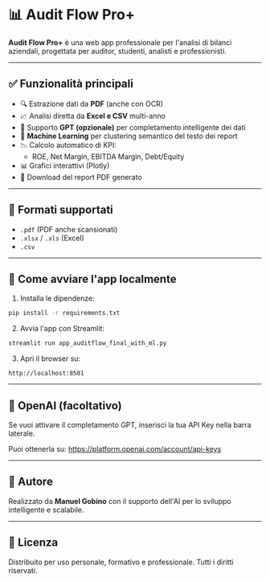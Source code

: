 
# 📊 Audit Flow Pro+

**Audit Flow Pro+** è una web app professionale per l'analisi di bilanci aziendali, progettata per auditor, studenti, analisti e professionisti.

---

## ✅ Funzionalità principali

- 🔍 Estrazione dati da **PDF** (anche con OCR)
- 📈 Analisi diretta da **Excel e CSV** multi-anno
- 🤖 Supporto **GPT (opzionale)** per completamento intelligente dei dati
- 🧠 **Machine Learning** per clustering semantico del testo dei report
- 📉 Calcolo automatico di KPI:
  - ROE, Net Margin, EBITDA Margin, Debt/Equity
- 📊 Grafici interattivi (Plotly)
- 📂 Download del report PDF generato

---

## 🧪 Formati supportati

- `.pdf` (PDF anche scansionati)
- `.xlsx` / `.xls` (Excel)
- `.csv`

---

## 🚀 Come avviare l'app localmente

1. Installa le dipendenze:
```bash
pip install -r requirements.txt
```

2. Avvia l'app con Streamlit:
```bash
streamlit run app_auditflow_final_with_ml.py
```

3. Apri il browser su:
```
http://localhost:8501
```

---

## 🔐 OpenAI (facoltativo)

Se vuoi attivare il completamento GPT, inserisci la tua API Key nella barra laterale.

Puoi ottenerla su: https://platform.openai.com/account/api-keys

---

## 👤 Autore

Realizzato da **Manuel Gobino** con il supporto dell'AI per lo sviluppo intelligente e scalabile.

---

## 📄 Licenza

Distribuito per uso personale, formativo e professionale. Tutti i diritti riservati.
